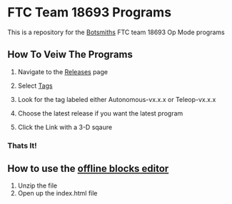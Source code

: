 # FTC Team 18693 Programs
This is a repository for the [Botsmiths](https://user-images.githubusercontent.com/75853497/106341645-ded0d380-6252-11eb-8065-2b46f2479a9f.jpeg) FTC team 18693 Op Mode programs

## How To Veiw The Programs
  1. Navigate to the [Releases](https://github.com/4H-Botsmiths/FTC_Programs/releases) page
  
  2. Select [Tags](https://github.com/4H-Botsmiths/FTC_Programs/tags)
  
  2. Look for the tag labeled either Autonomous-vx.x.x or Teleop-vx.x.x
  
  3. Choose the latest release if you want the latest program
  
  4. Click the Link with a 3-D sqaure
  
  ### Thats It!

## How to use the [offline blocks editor](https://github.com/4H-Botsmiths/FTC_Programs/files/5974791/ConfigMain_offline_blocks_editor.zip)
  1. Unzip the file
  2. Open up the index.html file
  
  
